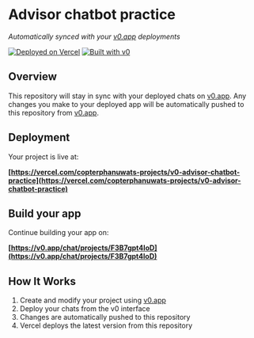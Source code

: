 # Advisor chatbot practice

*Automatically synced with your [v0.app](https://v0.app) deployments*

[![Deployed on Vercel](https://img.shields.io/badge/Deployed%20on-Vercel-black?style=for-the-badge&logo=vercel)](https://vercel.com/copterphanuwats-projects/v0-advisor-chatbot-practice)
[![Built with v0](https://img.shields.io/badge/Built%20with-v0.app-black?style=for-the-badge)](https://v0.app/chat/projects/F3B7gpt4loD)

## Overview

This repository will stay in sync with your deployed chats on [v0.app](https://v0.app).
Any changes you make to your deployed app will be automatically pushed to this repository from [v0.app](https://v0.app).

## Deployment

Your project is live at:

**[https://vercel.com/copterphanuwats-projects/v0-advisor-chatbot-practice](https://vercel.com/copterphanuwats-projects/v0-advisor-chatbot-practice)**

## Build your app

Continue building your app on:

**[https://v0.app/chat/projects/F3B7gpt4loD](https://v0.app/chat/projects/F3B7gpt4loD)**

## How It Works

1. Create and modify your project using [v0.app](https://v0.app)
2. Deploy your chats from the v0 interface
3. Changes are automatically pushed to this repository
4. Vercel deploys the latest version from this repository
